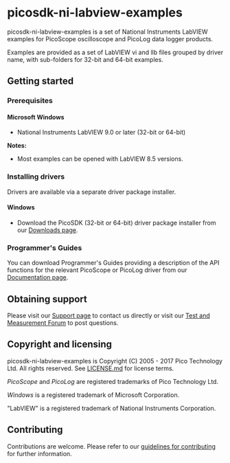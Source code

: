 # picosdk-ni-labview-examples

picosdk-ni-labview-examples is a set of National Instruments LabVIEW examples for PicoScope oscilloscope and PicoLog data logger products.

Examples are provided as a set of LabVIEW vi and llb files grouped by driver name, with sub-folders for 32-bit and 64-bit examples.

## Getting started

### Prerequisites

#### Microsoft Windows

* National Instruments LabVIEW 9.0 or later (32-bit or 64-bit)

**Notes:** 

* Most examples can be opened with LabVIEW 8.5 versions.

### Installing drivers

Drivers are available via a separate driver package installer.

#### Windows

* Download the PicoSDK (32-bit or 64-bit) driver package installer from our [Downloads page](https://www.picotech.com/downloads).

### Programmer's Guides

You can download Programmer's Guides providing a description of the API functions for the relevant PicoScope or PicoLog driver from our [Documentation page](https://www.picotech.com/library/documentation).

## Obtaining support

Please visit our [Support page](https://www.picotech.com/tech-support) to contact us directly or visit our [Test and Measurement Forum](https://www.picotech.com/support/forum20.html) to post questions.

## Copyright and licensing 

picosdk-ni-labview-examples is Copyright (C) 2005 - 2017 Pico Technology Ltd. All rights reserved. See [LICENSE.md](LICENSE.md) for license terms.

*PicoScope* and *PicoLog* are registered trademarks of Pico Technology Ltd. 

*Windows* is a registered trademark of Microsoft Corporation.

"LabVIEW" is a registered trademark of National Instruments Corporation.

## Contributing

Contributions are welcome. Please refer to our [guidelines for contributing](.github/CONTRIBUTING.md) for further information.

